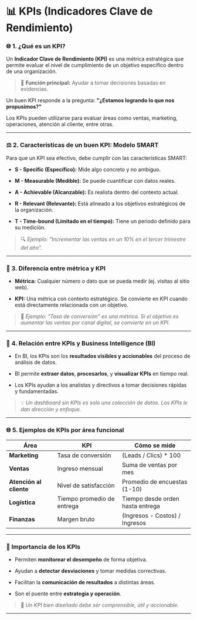 # 📊 KPIs (Indicadores Clave de Rendimiento)

### 🌐 1. ¿Qué es un KPI?

Un **Indicador Clave de Rendimiento (KPI)** es una métrica estratégica que permite evaluar el nivel de cumplimiento de un objetivo específico dentro de una organización.

> 📌 **Función principal:** Ayudar a tomar decisiones basadas en evidencias.

Un buen KPI responde a la pregunta: **"¿Estamos logrando lo que nos propusimos?"**

Los KPIs pueden utilizarse para evaluar áreas como ventas, marketing, operaciones, atención al cliente, entre otras.

---

### ⚖️ 2. Características de un buen KPI: Modelo SMART

Para que un KPI sea efectivo, debe cumplir con las características SMART:

- **S - Specific (Específico):** Mide algo concreto y no ambiguo.
    
- **M - Measurable (Medible):** Se puede cuantificar con datos reales.
    
- **A - Achievable (Alcanzable):** Es realista dentro del contexto actual.
    
- **R - Relevant (Relevante):** Está alineado a los objetivos estratégicos de la organización.
    
- **T - Time-bound (Limitado en el tiempo):** Tiene un periodo definido para su medición.
    

> 🔍 _Ejemplo: "Incrementar las ventas en un 10% en el tercer trimestre del año"._

---

### 🤝 3. Diferencia entre métrica y KPI

- **Métrica:** Cualquier número o dato que se pueda medir (ej. visitas al sitio web).
    
- **KPI:** Una métrica con contexto estratégico. Se convierte en KPI cuando está directamente relacionada con un objetivo.
    

> 🧠 _Ejemplo: "Tasa de conversión" es una métrica. Si el objetivo es aumentar las ventas por canal digital, se convierte en un KPI._

---

### 🔗 4. Relación entre KPIs y Business Intelligence (BI)

- En BI, los KPIs son los **resultados visibles y accionables** del proceso de análisis de datos.
    
- BI permite **extraer datos**, **procesarlos**, y **visualizar KPIs** en tiempo real.
    
- Los KPIs ayudan a los analistas y directivos a tomar decisiones rápidas y fundamentadas.
    

> 💡 _Un dashboard sin KPIs es solo una colección de datos. Los KPIs le dan dirección y enfoque._

---

### 🌐 5. Ejemplos de KPIs por área funcional

|Área|KPI|Cómo se mide|
|---|---|---|
|**Marketing**|Tasa de conversión|(Leads / Clics) * 100|
|**Ventas**|Ingreso mensual|Suma de ventas por mes|
|**Atención al cliente**|Nivel de satisfacción|Promedio de encuestas (1-10)|
|**Logística**|Tiempo promedio de entrega|Tiempo desde orden hasta entrega|
|**Finanzas**|Margen bruto|(Ingresos - Costos) / Ingresos|

---

### 📌 Importancia de los KPIs

- Permiten **monitorear el desempeño** de forma objetiva.
    
- Ayudan a **detectar desviaciones** y tomar medidas correctivas.
    
- Facilitan la **comunicación de resultados** a distintas áreas.
    
- Son el puente entre **estrategia y operación**.
    

> 🎯 _Un KPI bien diseñado debe ser comprensible, útil y accionable._

---
